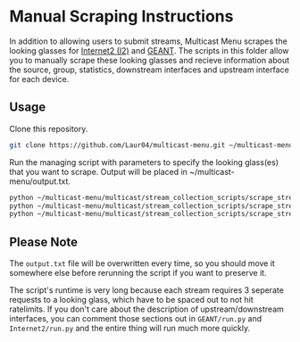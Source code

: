 # Manual Scraping Instructions

In addition to allowing users to submit streams, Multicast Menu scrapes the looking glasses for [Internet2 (I2)](https://routerproxy.grnoc.iu.edu/internet2/) and [GEANT](https://lg.geant.org/). The scripts in this folder allow you to manually scrape these looking glasses and recieve information about the source, group, statistics, downstream interfaces and upstream interface for each device.


## Usage
Clone this repository.

```bash
git clone https://github.com/Laur04/multicast-menu.git ~/multicast-menu
```
Run the managing script with parameters to specify the looking glass(es) that you want to scrape. Output will be placed in ~/multicast-menu/output.txt.

```bash
python ~/multicast-menu/multicast/stream_collection_scripts/scrape_streams.py all  # scrapes all available looking glasses
python ~/multicast-menu/multicast/stream_collection_scripts/scrape_streams.py I2  # scrapes only the Internet2 looking glass
python ~/multicast-menu/multicast/stream_collection_scripts/scrape_streams.py GEANT  # scrapes only the GEANT looking glass
```

## Please Note
The `output.txt` file will be overwritten every time, so you should move it somewhere else before rerunning the script if you want to preserve it.

The script's runtime is very long because each stream requires 3 seperate requests to a looking glass, which have to be spaced out to not hit ratelimits. If you don't care about the description of upstream/downstream interfaces, you can comment those sections out in `GEANT/run.py` and `Internet2/run.py` and the entire thing will run much more quickly.